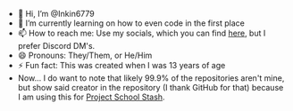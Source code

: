 - 👋 Hi, I’m @Inkin6779
- 🌱 I’m currently learning on how to even code in the first place
- 📫 How to reach me: Use my socials, which you can find [here](https://sites.google.com/view/inkin6779/about-me/socials), but I prefer Discord DM's.
- 😄 Pronouns: They/Them, or He/Him
- ⚡ Fun fact: This was created when I was 13 years of age
- Now... I do want to note that likely 99.9% of the repositories aren't mine, but show said creator in the repository (I thank GitHub for that) because I am using this for [Project School Stash](https://inkin6779.github.io/project-school-stash/).
